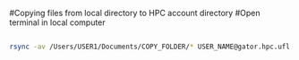 #Copying files from local directory to HPC account directory
#Open terminal in local computer 
```sh

rsync -av /Users/USER1/Documents/COPY_FOLDER/* USER_NAME@gator.hpc.ufl.edu:/home/USER_NAME/FOLDER_NAME/PASTE_FOLDER/


```



